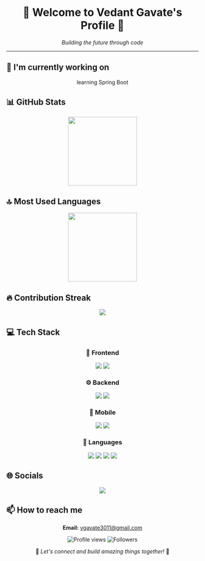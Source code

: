 <div align="center">

# 🌟 Welcome to Vedant Gavate's Profile 🌟

<p><em>Building the future through code</em></p>



</div>

<hr>

## 🔭 I'm currently working on

<div align="center"><p>learning Spring Boot</p></div>

## 📊 GitHub Stats

<!-- ⚠️ Important: Replace 'Vedant5554' with your actual GitHub username in the URL below -->
<div align="center">
  <img height="180em" src="https://github-readme-stats.vercel.app/api?username=Vedant5554&show_icons=true&theme=radical&include_all_commits=true&count_private=true"/>
</div>

## 🔝 Most Used Languages

<!-- ⚠️ Important: Replace 'Vedant5554' with your actual GitHub username in the URL below -->
<div align="center">
  <img height="180em" src="https://github-readme-stats.vercel.app/api/top-langs/?username=Vedant5554&layout=compact&langs_count=10&theme=radical"/>
</div>

## 🔥 Contribution Streak

<!-- ⚠️ Important: Replace 'Vedant5554' with your actual GitHub username in the URL below -->
<div align="center">
  <img src="https://github-readme-streak-stats.herokuapp.com/?user=Vedant5554&theme=radical&hide_border=false" />
</div>

## 💻 Tech Stack

<div align="center">

### 🎨 Frontend

<img src="https://img.shields.io/badge/-HTML5-05122A?style=for-the-badge&color=ff69b4"> <img src="https://img.shields.io/badge/-CSS3-05122A?style=for-the-badge&color=ff69b4">

### ⚙️ Backend

<img src="https://img.shields.io/badge/-Spring-05122A?style=for-the-badge&color=4169e1"> <img src="https://img.shields.io/badge/-MySQL-05122A?style=for-the-badge&color=4169e1">

### 📱 Mobile

<img src="https://img.shields.io/badge/-Flutter-05122A?style=for-the-badge&color=3CB371"> <img src="https://img.shields.io/badge/-Kotlin-05122A?style=for-the-badge&color=3CB371">

### 💬 Languages

<img src="https://img.shields.io/badge/-C-05122A?style=for-the-badge&color=FFA500"> <img src="https://img.shields.io/badge/-C++-05122A?style=for-the-badge&color=FFA500"> <img src="https://img.shields.io/badge/-Java-05122A?style=for-the-badge&color=FFA500"> <img src="https://img.shields.io/badge/-Python-05122A?style=for-the-badge&color=FFA500">

</div>

## 🌐 Socials

<div align="center">

<a href="Vedant5554"><img src="https://img.shields.io/badge/github-%23121011.svg?style=for-the-badge&logo=github&logoColor=white&color=9a6bdf"></a> 

</div>

## 📫 How to reach me

<div align="center">

**Email:** vgavate3011@gmail.com

</div>

<div align="center">

<!-- ⚠️ Important: Replace 'Vedant5554' with your actual GitHub username in the URLs below -->
<img src="https://komarev.com/ghpvc/?username=Vedant5554&style=for-the-badge&color=blueviolet" alt="Profile views"/>

<img src="https://img.shields.io/github/followers/Vedant5554?style=for-the-badge&color=ff69b4" alt="Followers"/>

<p>🌈 <i>Let's connect and build amazing things together!</i> 🚀</p>

</div>
